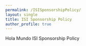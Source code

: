 ```yaml
---
permalink: /ISISponsorshipPolicy/
layout: single
title: ISI Sponsorship Policy
author_profile: true
---
```


Hola Mundo ISI Sponsorship Policy
